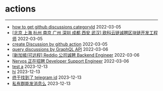 # actions

---

- [how to get github discussions categoryId](https://github.com/liushooter/actions/issues/5) 2022-03-05
- [[北京 上海 杭州 南京 广州 深圳 成都 西安 武汉] 欧科云链诚聘区块链开发工程师](https://github.com/liushooter/actions/issues/9) 2022-03-05
- [create Discussion by github action](https://github.com/liushooter/actions/issues/11) 2022-03-05
- [query discussions by GraphQL API](https://github.com/liushooter/actions/issues/15) 2022-03-06
- [[新加坡/可远程] Reddio 公司诚聘 Backend Engineer](https://github.com/liushooter/actions/issues/17) 2022-03-06
- [Nervos 正在招聘 Developer Support Engineer](https://github.com/liushooter/actions/issues/20) 2022-03-06
- [test a](https://github.com/liushooter/actions/issues/22) 2023-12-13
- [hi](https://github.com/liushooter/actions/issues/23) 2023-12-13
- [终于找到了 telegram id](https://github.com/liushooter/actions/issues/24) 2023-12-13
- [私有群能发消息么](https://github.com/liushooter/actions/issues/25) 2023-12-13
